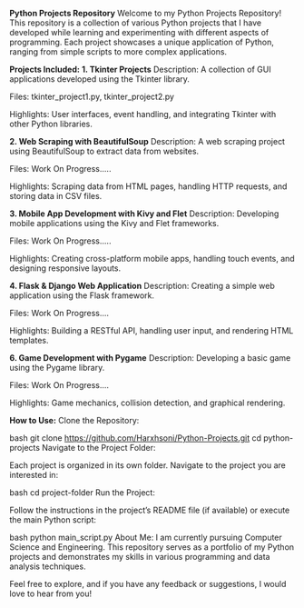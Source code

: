**Python Projects Repository**
Welcome to my Python Projects Repository! This repository is a collection of various Python projects that I have developed while learning and experimenting with different aspects of programming. Each project showcases a unique application of Python, ranging from simple scripts to more complex applications.

**Projects Included:**
**1. Tkinter Projects**
Description: A collection of GUI applications developed using the Tkinter library.

Files: tkinter_project1.py, tkinter_project2.py

Highlights: User interfaces, event handling, and integrating Tkinter with other Python libraries.

**2. Web Scraping with BeautifulSoup**
Description: A web scraping project using BeautifulSoup to extract data from websites.

Files: Work On Progress.....

Highlights: Scraping data from HTML pages, handling HTTP requests, and storing data in CSV files.

**3. Mobile App Development with Kivy and Flet**
Description: Developing mobile applications using the Kivy and Flet frameworks.

Files: Work On Progress.....

Highlights: Creating cross-platform mobile apps, handling touch events, and designing responsive layouts.

**4. Flask & Django Web Application**
Description: Creating a simple web application using the Flask framework.

Files: Work On Progress....

Highlights: Building a RESTful API, handling user input, and rendering HTML templates.


**6. Game Development with Pygame**
Description: Developing a basic game using the Pygame library.

Files: Work On Progress....

Highlights: Game mechanics, collision detection, and graphical rendering.

**How to Use:**
Clone the Repository:

bash
git clone https://github.com/Harxhsoni/Python-Projects.git
cd python-projects
Navigate to the Project Folder:

Each project is organized in its own folder. Navigate to the project you are interested in:

bash
cd project-folder
Run the Project:

Follow the instructions in the project’s README file (if available) or execute the main Python script:

bash
python main_script.py
About Me:
I am currently pursuing Computer Science and Engineering. This repository serves as a portfolio of my Python projects and demonstrates my skills in various programming and data analysis techniques.

Feel free to explore, and if you have any feedback or suggestions, I would love to hear from you!
